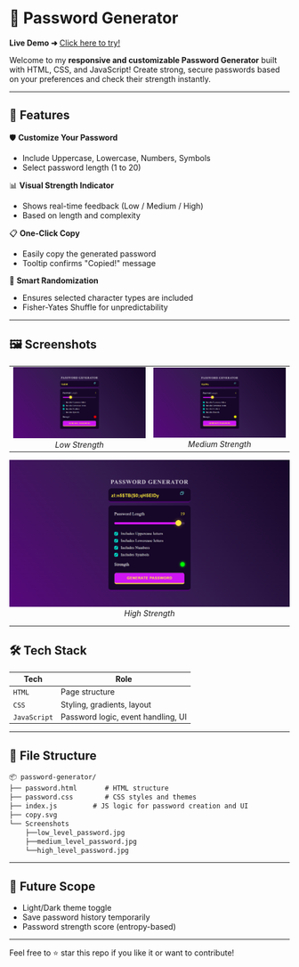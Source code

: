 # 🔐 Password Generator

**Live Demo ➜** [Click here to try!]( https://shindenikhil8.github.io/Password_Generator.github.io/)  


Welcome to my **responsive and customizable Password Generator** built with HTML, CSS, and JavaScript! Create strong, secure passwords based on your preferences and check their strength instantly.

---

## 🧩 Features

🛡️ **Customize Your Password**
- Include Uppercase, Lowercase, Numbers, Symbols
- Select password length (1 to 20)

📊 **Visual Strength Indicator**
- Shows real-time feedback (Low / Medium / High)
- Based on length and complexity

📋 **One-Click Copy**
- Easily copy the generated password
- Tooltip confirms "Copied!" message

🔁 **Smart Randomization**
- Ensures selected character types are included
- Fisher-Yates Shuffle for unpredictability

---

## 🖼️ Screenshots

<table>
  <tr>
    <td align="center">
      <img src="Screenshots/low_level_password.png" alt="Low Strength Password" width="600"/>
      <br><em>Low Strength</em>
    </td>
    <td align="center">
      <img src="Screenshots/medium_level_password.png" alt="Medium Strength Password" width="600"/>
      <br><em>Medium Strength</em>
    </td>
  </tr>
</table>
<p align="center">
  <img src="Screenshots/high_level_password.png" alt="High Strength Password" width="600"/>
<br><em>High Strength</em>
</p>


---

## 🛠️ Tech Stack

| Tech        | Role                                |
|-------------|-------------------------------------|
| `HTML`      | Page structure                      |
| `CSS`       | Styling, gradients, layout          |
| `JavaScript`| Password logic, event handling, UI  |

---

## 📁 File Structure

```
📦 password-generator/
├── password.html       # HTML structure
├── password.css        # CSS styles and themes
├── index.js         # JS logic for password creation and UI
├── copy.svg
└── Screenshots
    ├──low_level_password.jpg
    ├──medium_level_password.jpg
    └──high_level_password.jpg
```

---

## 🚀 Future Scope

- Light/Dark theme toggle  
- Save password history temporarily  
- Password strength score (entropy-based)

---

Feel free to ⭐ star this repo if you like it or want to contribute!
